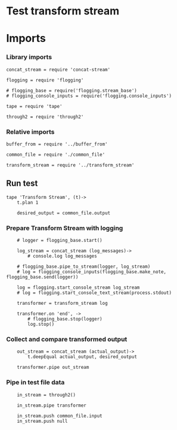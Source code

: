 # Test transform stream

# Imports

### Library imports

	concat_stream = require 'concat-stream'

	flogging = require 'flogging'

	# flogging_base = require('flogging.stream_base')
	# flogging_console_inputs = require('flogging.console_inputs')

	tape = require 'tape'

	through2 = require 'through2'


### Relative imports

	buffer_from = require '../buffer_from'

	common_file = require './common_file'

	transform_stream = require '../transform_stream'


## Run test

	tape 'Transform Stream', (t)->
		t.plan 1

		desired_output = common_file.output


### Prepare Transform Stream with logging

		# logger = flogging_base.start()

		log_stream = concat_stream (log_messages)->
			# console.log log_messages

		# flogging_base.pipe_to_stream(logger, log_stream)
		# log = flogging_console_inputs(flogging_base.make_note, flogging_base.send(logger))

		log = flogging.start_console_stream log_stream
		# log = flogging.start_console_text_stream(process.stdout)

		transformer = transform_stream log

		transformer.on 'end', ->
			# flogging_base.stop(logger)
			log.stop()


### Collect and compare transformed output

		out_stream = concat_stream (actual_output)->
			t.deepEqual actual_output, desired_output

		transformer.pipe out_stream


### Pipe in test file data

		in_stream = through2()

		in_stream.pipe transformer

		in_stream.push common_file.input
		in_stream.push null
